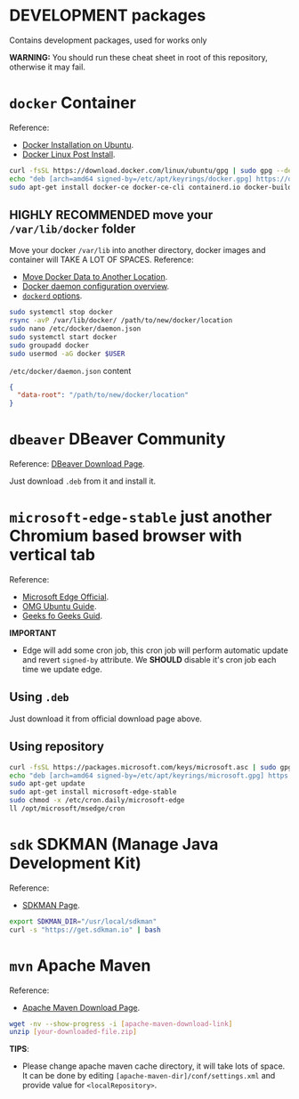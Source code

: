 # DEVELOPMENT packages

Contains development packages, used for works only

**WARNING:** You should run these cheat sheet in root of this repository, otherwise it may fail.

# `docker` Container

Reference:
- [Docker Installation on Ubuntu](https://docs.docker.com/engine/install/ubuntu/).
- [Docker Linux Post Install](https://docs.docker.com/engine/install/linux-postinstall/).

```sh
curl -fsSL https://download.docker.com/linux/ubuntu/gpg | sudo gpg --dearmor --output /etc/apt/keyrings/docker.gpg
echo "deb [arch=amd64 signed-by=/etc/apt/keyrings/docker.gpg] https://download.docker.com/linux/ubuntu $(cat /etc/upstream-release/lsb-release | grep DISTRIB_CODENAME | cut -d = -f 2) stable" | sudo tee /etc/apt/sources.list.d/docker.list
sudo apt-get install docker-ce docker-ce-cli containerd.io docker-buildx-plugin docker-compose-plugin
```

## HIGHLY RECOMMENDED move your `/var/lib/docker` folder
Move your docker `/var/lib` into another directory, docker images and container will TAKE A LOT OF SPACES.
Reference:
- [Move Docker Data to Another Location](https://mrkandreev.name/snippets/how_to_move_docker_data_to_another_location/).
- [Docker daemon configuration overview](https://docs.docker.com/engine/daemon/).
- [`dockerd` options](https://docs.docker.com/reference/cli/dockerd/#daemon).

```sh
sudo systemctl stop docker
rsync -avP /var/lib/docker/ /path/to/new/docker/location
sudo nano /etc/docker/daemon.json
sudo systemctl start docker
sudo groupadd docker
sudo usermod -aG docker $USER
```

`/etc/docker/daemon.json` content

```json
{
  "data-root": "/path/to/new/docker/location"
}
```

# `dbeaver` DBeaver Community

Reference: [DBeaver Download Page](https://dbeaver.io/download/).

Just download `.deb` from it and install it.

# `microsoft-edge-stable` just another Chromium based browser with vertical tab

Reference:
- [Microsoft Edge Official](https://www.microsoft.com/en-us/edge/).
- [OMG Ubuntu Guide](https://www.omgubuntu.co.uk/2021/01/how-to-install-edge-on-ubuntu-linux).
- [Geeks fo Geeks Guid](https://www.geeksforgeeks.org/how-to-install-microsoft-edge-on-linux/#method-2-installation-of-microsoft-edge-using-the-command-line).

**IMPORTANT**
- Edge will add some cron job, this cron job will perform automatic update and revert `signed-by` attribute. We **SHOULD** disable it's cron job each time we update edge.

## Using `.deb`

Just download it from official download page above.

## Using repository

```sh
curl -fsSL https://packages.microsoft.com/keys/microsoft.asc | sudo gpg --dearmor --output /etc/apt/keyrings/microsoft.gpg
echo "deb [arch=amd64 signed-by=/etc/apt/keyrings/microsoft.gpg] https://packages.microsoft.com/repos/edge stable main" | sudo tee /etc/apt/sources.list.d/microsoft-edge.list
sudo apt-get update
sudo apt-get install microsoft-edge-stable
sudo chmod -x /etc/cron.daily/microsoft-edge
ll /opt/microsoft/msedge/cron
```

# `sdk` SDKMAN (Manage Java Development Kit)

Reference:
- [SDKMAN Page](https://sdkman.io/install/).

```sh
export SDKMAN_DIR="/usr/local/sdkman"
curl -s "https://get.sdkman.io" | bash
```

# `mvn` Apache Maven

Reference:
- [Apache Maven Download Page](https://maven.apache.org/download.cgi).

```sh
wget -nv --show-progress -i [apache-maven-download-link]
unzip [your-downloaded-file.zip]
```

**TIPS**:
- Please change apache maven cache directory, it will take lots of space.
It can be done by editing `[apache-maven-dir]/conf/settings.xml` and provide value for `<localRepository>`.

